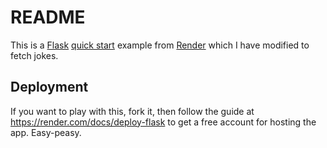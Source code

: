 # README

This is a [Flask](http://flask.pocoo.org/) [quick start](http://flask.pocoo.org/docs/1.0/quickstart/#a-minimal-application) example from [Render](https://render.com) which I have modified to fetch jokes.

## Deployment

If you want to play with this, fork it, then follow the guide at https://render.com/docs/deploy-flask to get a free account for hosting the app. Easy-peasy.
